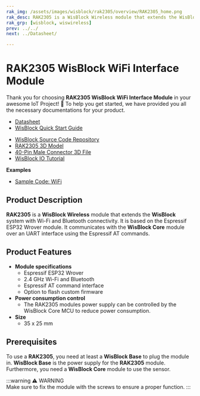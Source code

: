 ```yaml
---
rak_img: /assets/images/wisblock/rak2305/overview/RAK2305_home.png
rak_desc: RAK2305 is a WisBlock Wireless module that extends the WisBlock system with Wi-Fi and Bluetooth connectivity. It is based on the Espressif ESP32 Wrover module.
rak_grp: [wisblock, wiswireless]
prev: ../../
next: ../Datasheet/

---
```


# RAK2305 WisBlock WiFi Interface Module

Thank you for choosing **RAK2305 WisBlock WiFi Interface Module** in your awesome IoT Project! 🎉 To help you get started, we have provided you all the necessary documentations for your product.

* [Datasheet](../Datasheet/)
* <a href="../../Quickstart/" target="_blank">WisBlock Quick Start Guide</a>
<!---* [WisBlock Quick Start Guide](../../Quickstart/)-->
* [WisBlock Source Code Repository](https://github.com/RAKWireless/WisBlock/)
* [RAK2305 3D Model](https://downloads.rakwireless.com/3D_File/WisBlock/3D_RAK2305.stp)
* [40-Pin Male Connector 3D File](https://downloads.rakwireless.com/3D_File/Accessory/WisConnector/M40S1003K6M.stp)
* [WisBlock IO Tutorial](/Knowledge-Hub/Learn/WisBlock-IO-Tutorial/)

**Examples**
* [Sample Code: WiFi](https://github.com/RAKWireless/WisBlock/tree/master/examples/communications/WiFi)


## Product Description

**RAK2305** is a **WisBlock Wireless** module that extends the **WisBlock** system with Wi-Fi and Bluetooth connectivity. It is based on the Espressif ESP32 Wrover module. It communicates with the **WisBlock Core** module over an UART interface using the Espressif AT commands.

<!--
The RAK2305 module is part of the WisBlock series, specifically, it is one of the modules that belongs to the WisIO category. This module was designed to be part of a production-ready IoT solution in a modular way, and must be combined with a WisCore and a WisBase module.

The RAK2305 module is a 2.4 GHz Wi-Fi and Bluetooth in a single module. The core of the module is an ESP32-WROVER-B, which features a PCB antenna. This module is designed to be part of the Internet-of-Things (IoT) applications. It can function as a master or a slave in a Bluetooth network. Internally it supports SPI/I2C/UART interfaces.
-->

## Product Features

* **Module specifications**    
    * Espressif ESP32 Wrover     
    * 2.4&nbsp;GHz Wi-Fi and Bluetooth    
    * Espressif AT command interface     
    * Option to flash custom firmware    
* **Power consumption control**    
    * The RAK2305 modules power supply can be controlled by the WisBlock Core MCU to reduce power consumption.
* **Size**    
    * 35 x 25&nbsp;mm  

## Prerequisites

To use a **RAK2305**, you need at least a **WisBlock Base** to plug the module in. **WisBlock Base** is the power supply for the **RAK2305** module. Furthermore, you need a **WisBlock Core** module to use the sensor.   

:::warning ⚠️ WARNING    
Make sure to fix the module with the screws to ensure a proper function.
:::
